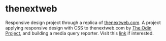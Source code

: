 # thenextweb
Responsive design project through a replica of [thenextweb.com][1].
A project applying responsive design with CSS to thenextweb.com by [The Odin Project][2], and building a media query reporter.
Visit this [link][3] if interested.

[1]:https://thenextweb.com/
[2]:http://www.theodinproject.com/courses/html5-and-css3/lessons/building-with-responsive-design
[3]:https://l0rdcafe.github.io/thenextweb
